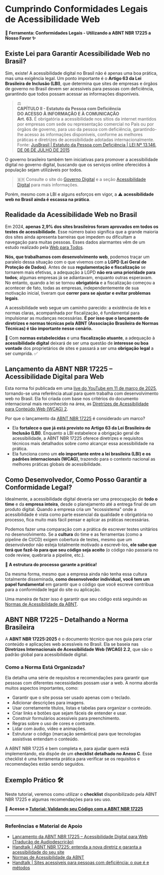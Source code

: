 # Cumprindo Conformidades Legais de Acessibilidade Web

**🧰 Ferramenta: Conformidades Legais - Utilizando a ABNT NBR 17225 a Nosso Favor ✨**

## Existe Lei para Garantir Acessibilidade Web no Brasil?

Sim, existe! A acessibilidade digital no Brasil não é apenas uma boa prática, mas uma exigência legal. Um ponto importante é o **Artigo 63 da Lei Brasileira de Inclusão (LBI)**, que determina que sites de empresas e órgãos de governo no Brasil devem ser acessíveis para pessoas com deficiência, garantindo que todos possam acessar as informações disponíveis.

> ⚖️  
> **CAPÍTULO II - Estatuto da Pessoa com Deficiência**  
> **DO ACESSO À INFORMAÇÃO E À COMUNICAÇÃO**  
> **Art. 63.** É obrigatória a acessibilidade nos sítios da internet mantidos por empresas com sede ou representação comercial no País ou por órgãos de governo, para uso da pessoa com deficiência, garantindo-lhe acesso às informações disponíveis, conforme as melhores práticas e diretrizes de acessibilidade adotadas internacionalmente.  
> Fonte: [JusBrasil | Estatuto da Pessoa com Deficiência | LEI Nº 13.146, DE 06 DE JULHO DE 2015](https://www.jusbrasil.com.br/legislacao/205855325/lei-13146-15#art-63)

O governo brasileiro também tem iniciativas para promover a acessibilidade digital no governo digital, buscando que os serviços online oferecidos à população sejam utilizáveis por todos.

> 🇧🇷 Consulte o site do [Governo Digital](https://www.gov.br/governodigital/pt-br) e a seção [Acessibilidade Digital](https://www.gov.br/governodigital/pt-br/acessibilidade-e-usuario/acessibilidade-digital) para mais informações.

Porém, mesmo com a LBI e alguns esforços em vigor, a ⚠️ **acessibilidade web no Brasil ainda é escassa na prática**.

## Realidade da Acessibilidade Web no Brasil

Em 2024, **apenas 2,9% dos sites brasileiros foram aprovados em todos os testes de acessibilidade**. Esse número baixo significa que a grande maioria dos sites ainda apresenta barreiras que impedem ou dificultam a navegação para muitas pessoas. Esses dados alarmantes vêm de um estudo realizado pela [Web para Todos](https://mwpt.com.br/apenas-29-dos-sites-brasileiros-foram-aprovados-em-todos-os-testes-de-acessibilidade-aponta-pesquisa/).

**Nós, que trabalhamos com desenvolvimento web**, podemos traçar um paralelo dessa situação com o que vivemos com a **LGPD (Lei Geral de Proteção de Dados)**. Antes de sua **regulamentação e fiscalização** se tornarem mais efetivas, a adequação à LGPD **não era uma prioridade para todos**; algumas empresas já se adiantavam, enquanto outras esperavam. No entanto, quando a lei se tornou **obrigatória** e a fiscalização começou a acontecer de fato, todas as empresas, independentemente de sua motivação inicial, tiveram que **correr para se ajustar e evitar problemas legais**.

A acessibilidade web segue um caminho parecido: a existência de leis e normas claras, acompanhada por fiscalização, é fundamental para impulsionar as mudanças necessárias. **É por isso que o lançamento de diretrizes e normas técnicas pela ABNT (Associação Brasileira de Normas Técnicas) é tão importante nesse cenário.**

🌟 Com **normas estabelecidas** e uma **fiscalização atuante**, a adequação à **acessibilidade digital** deixará de ser uma questão de **interesse ou boa vontade** dos proprietários de sites e passará a ser uma **obrigação legal** a ser cumprida. ✅

## Lançamento da ABNT NBR 17225 – Acessibilidade Digital para Web

Esta norma foi publicada em uma [live do YouTube em 11 de março de 2025](https://www.youtube.com/live/JelMJjz4doA), tornando-se uma referência atual para quem trabalha com desenvolvimento web no Brasil. Ela foi criada com base nos critérios do documento internacional mais reconhecido na área, as [Diretrizes de Acessibilidade para Conteúdo Web (WCAG) 2](https://www.w3.org/WAI/standards-guidelines/wcag/).

Por que o lançamento da [ABNT NBR 17225](https://www.abntcolecao.com.br/mpf/norma.aspx?ID=567818) é considerado um marco?

- Ela **fortalece o que já está previsto no Artigo 63 da Lei Brasileira de Inclusão (LBI)**. Enquanto a LBI estabelece a obrigação geral de acessibilidade, a ABNT NBR 17225 oferece diretrizes e requisitos técnicos mais detalhados sobre *como* alcançar essa acessibilidade na prática.
- Ela funciona como um **elo importante entre a lei brasileira (LBI) e os padrões internacionais (WCAG)**, trazendo para o contexto nacional as melhores práticas globais de acessibilidade.

## Como Desenvolvedor, Como Posso Garantir a Conformidade Legal?

Idealmente, a acessibilidade digital deveria ser uma preocupação de **todo o time** e da **empresa inteira**, desde o planejamento até a entrega final de um produto digital. Quando a empresa cria um "ecossistema" onde a acessibilidade é vista como parte essencial da qualidade e obrigatória no processo, fica muito mais fácil pensar e aplicar as práticas necessárias.

Podemos fazer uma comparação com a prática de escrever testes unitários no desenvolvimento. Se a **cultura** do time e as ferramentas (como a pipeline de CI/CD) exigem cobertura de testes, mesmo que um desenvolvedor não esteja totalmente motivado a escrevê-los, **ele sabe que terá que fazê-lo para que seu código seja aceito** (o código não passaria no code review, quebraria a pipeline, etc.).

**🔧 A estrutura do processo garante a prática!**

Da mesma forma, mesmo que a empresa ainda não tenha essa cultura totalmente disseminada, **como desenvolvedor individual, você tem um papel fundamental** em garantir que o código que você escreve contribua para a conformidade legal do site ou aplicação.

Uma maneira de fazer isso é garantir que seu código está seguindo as [Normas de Acessibilidade da ABNT](https://www.abntcolecao.com.br/mpf/norma.aspx?ID=567818).

## ABNT NBR 17225 – Detalhando a Norma Brasileira

A **ABNT NBR 17225:2025** é o documento técnico que nos guia para criar conteúdo e aplicações web acessíveis no Brasil. Ela se baseia nas **Diretrizes Internacionais de Acessibilidade Web (WCAG) 2.2**, que são o padrão global para acessibilidade digital.

### Como a Norma Está Organizada?

Ela detalha uma série de requisitos e recomendações para garantir que pessoas com diferentes necessidades possam usar a web. A norma aborda muitos aspectos importantes, como:

- Garantir que o site possa ser usado apenas com o teclado.
- Adicionar descrições para imagens.
- Usar corretamente títulos, listas e tabelas para organizar o conteúdo.
- Criar links e botões que sejam fáceis de entender e usar.
- Construir formulários acessíveis para preenchimento.
- Regras sobre o uso de cores e contraste.
- Lidar com áudio, vídeo e animações.
- Estruturar o código (marcação semântica) para que tecnologias assistivas entendam o conteúdo.

A ABNT NBR 17225 é bem completa e, para ajudar quem está implementando, ela dispõe de um **checklist detalhado no Anexo C**. Esse checklist é uma ferramenta prática para verificar se os requisitos e recomendações estão sendo seguidos.

## Exemplo Prático 🛠️

Neste tutorial, veremos como utilizar o **checklist** disponibilizado pela ABNT NBR 17225 e algumas recomendações para seu uso.

🔗 **Acesse o [Tutorial: Validando seu Código com a ABNT NBR 17225](./tutorials/ABNT_NBR_17225.md)**

---

### Referências e Material de Apoio

- [Lançamento da ABNT NBR 17225 – Acessibilidade Digital para Web (Tradução de Audiodescrição)](https://www.youtube.com/live/JelMJjz4doA)
- [Handtalk | ABNT NBR 17225: entenda a nova diretriz e garanta a acessibilidade do seu site](https://www.handtalk.me/br/blog/nbr-17225-acessibilidade-site/#:~:text=Ela%20estabelece%20requisitos%20e%20recomenda%C3%A7%C3%B5es,a%20inclus%C3%A3o%20digital%20no%20pa%C3%ADs!)
- [Normas de Acessibilidade da ABNT](https://www.abntcolecao.com.br/mpf/norma.aspx?ID=567818)
- [Handtalk | Sites acessíveis para pessoas com deficiência: o que é e métodos](https://www.handtalk.me/br/blog/sites-acessiveis-para-pessoas-com-deficiencia/#:~:text=Quantos%20sites%20s%C3%A3o%20acess%C3%ADveis%3F,os%20testes%20de%20acessibilidade%20aplicados.)
